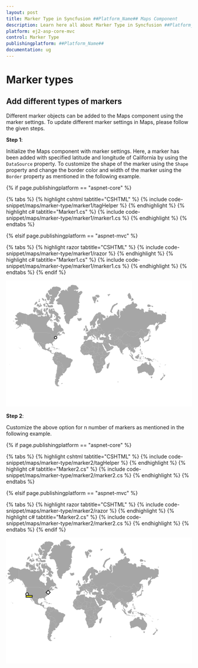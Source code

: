 ```yaml
---
layout: post
title: Marker Type in Syncfusion ##Platform_Name## Maps Component
description: Learn here all about Marker Type in Syncfusion ##Platform_Name## Maps component of Syncfusion Essential JS 2 and more.
platform: ej2-asp-core-mvc
control: Marker Type
publishingplatform: ##Platform_Name##
documentation: ug
---
```


# Marker types

## Add different types of markers

Different marker objects can be added to the Maps component using the marker settings. To update different marker settings in Maps, please follow the given steps.

**Step 1**:

Initialize the Maps component with marker settings. Here, a marker has been added with specified latitude and longitude of California by using the `DataSource` property. To customize the shape of the marker using the `Shape` property and change the border color and width of the marker using the `Border` property as mentioned in the following example.

{% if page.publishingplatform == "aspnet-core" %}

{% tabs %}
{% highlight cshtml tabtitle="CSHTML" %}
{% include code-snippet/maps/marker-type/marker1/tagHelper %}
{% endhighlight %}
{% highlight c# tabtitle="Marker1.cs" %}
{% include code-snippet/maps/marker-type/marker1/marker1.cs %}
{% endhighlight %}
{% endtabs %}

{% elsif page.publishingplatform == "aspnet-mvc" %}

{% tabs %}
{% highlight razor tabtitle="CSHTML" %}
{% include code-snippet/maps/marker-type/marker1/razor %}
{% endhighlight %}
{% highlight c# tabtitle="Marker1.cs" %}
{% include code-snippet/maps/marker-type/marker1/marker1.cs %}
{% endhighlight %}
{% endtabs %}
{% endif %}



![Marker type](../images/How-to/marker.PNG)

**Step 2**:

Customize the above option for n number of markers as mentioned in the following example.

{% if page.publishingplatform == "aspnet-core" %}

{% tabs %}
{% highlight cshtml tabtitle="CSHTML" %}
{% include code-snippet/maps/marker-type/marker2/tagHelper %}
{% endhighlight %}
{% highlight c# tabtitle="Marker2.cs" %}
{% include code-snippet/maps/marker-type/marker2/marker2.cs %}
{% endhighlight %}
{% endtabs %}

{% elsif page.publishingplatform == "aspnet-mvc" %}

{% tabs %}
{% highlight razor tabtitle="CSHTML" %}
{% include code-snippet/maps/marker-type/marker2/razor %}
{% endhighlight %}
{% highlight c# tabtitle="Marker2.cs" %}
{% include code-snippet/maps/marker-type/marker2/marker2.cs %}
{% endhighlight %}
{% endtabs %}
{% endif %}



![Marker type](../images/How-to/marker-type.PNG)